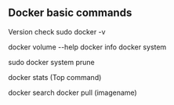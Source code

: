 ## Docker basic commands

Version check
sudo docker -v

docker volume --help
docker info
docker system



sudo docker system prune

docker stats (Top command)


docker search
docker pull (imagename)
